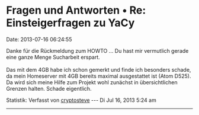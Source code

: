 Fragen und Antworten • Re: Einsteigerfragen zu YaCy
===================================================

Date: 2013-07-16 06:24:55

Danke für die Rückmeldung zum HOWTO \... Du hast mir vermutlich gerade
eine ganze Menge Sucharbeit erspart.\
\
Das mit dem 4GB habe ich schon gemerkt und finde ich besonders schade,
da mein Homeserver mit 4GB bereits maximal ausgestattet ist (Atom D525).
Da wird sich meine Hilfe zum Projekt wohl zunächst in übersichtlichen
Grenzen halten. Schade eigentlich.

Statistik: Verfasst von
[cryptosteve](http://forum.yacy-websuche.de/memberlist.php?mode=viewprofile&u=8942)
--- Di Jul 16, 2013 5:24 am

------------------------------------------------------------------------
